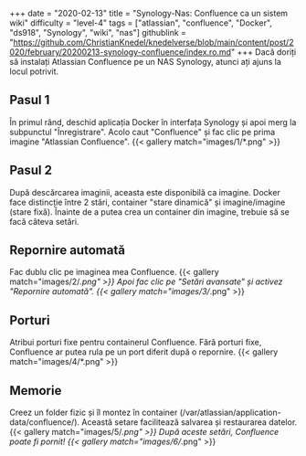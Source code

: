 +++
date = "2020-02-13"
title = "Synology-Nas: Confluence ca un sistem wiki"
difficulty = "level-4"
tags = ["atlassian", "confluence", "Docker", "ds918", "Synology", "wiki", "nas"]
githublink = "https://github.com/ChristianKnedel/knedelverse/blob/main/content/post/2020/february/20200213-synology-confluence/index.ro.md"
+++
Dacă doriți să instalați Atlassian Confluence pe un NAS Synology, atunci ați ajuns la locul potrivit.
## Pasul 1
În primul rând, deschid aplicația Docker în interfața Synology și apoi merg la subpunctul "Înregistrare". Acolo caut "Confluence" și fac clic pe prima imagine "Atlassian Confluence".
{{< gallery match="images/1/*.png" >}}

## Pasul 2
După descărcarea imaginii, aceasta este disponibilă ca imagine. Docker face distincție între 2 stări, container "stare dinamică" și imagine/imagine (stare fixă). Înainte de a putea crea un container din imagine, trebuie să se facă câteva setări.
## Repornire automată
Fac dublu clic pe imaginea mea Confluence.
{{< gallery match="images/2/*.png" >}}
Apoi fac clic pe "Setări avansate" și activez "Repornire automată".
{{< gallery match="images/3/*.png" >}}

## Porturi
Atribui porturi fixe pentru containerul Confluence. Fără porturi fixe, Confluence ar putea rula pe un port diferit după o repornire.
{{< gallery match="images/4/*.png" >}}

## Memorie
Creez un folder fizic și îl montez în container (/var/atlassian/application-data/confluence/). Această setare facilitează salvarea și restaurarea datelor.
{{< gallery match="images/5/*.png" >}}
După aceste setări, Confluence poate fi pornit!
{{< gallery match="images/6/*.png" >}}